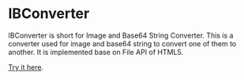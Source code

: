 # IBConverter
IBConverter is short for Image and Base64 String Converter. This is a converter used for image and base64 string to convert one of them to another. It is implemented base on File API of HTML5.

[Try it here](https://orange1991.github.io/h5-image-base64-converter).
